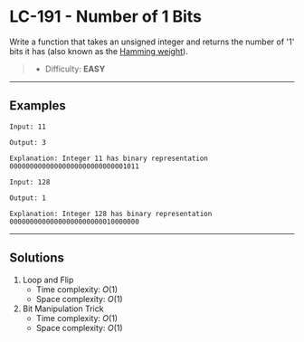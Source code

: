 # LC-191 - Number of 1 Bits

Write a function that takes an unsigned integer and returns the number of '1' bits it has (also known as the [Hamming weight](http://en.wikipedia.org/wiki/Hamming_weight)).

> * Difficulty: **EASY**

---
## Examples

```
Input: 11

Output: 3

Explanation: Integer 11 has binary representation 00000000000000000000000000001011 
```

```
Input: 128

Output: 1

Explanation: Integer 128 has binary representation 00000000000000000000000010000000
```

---
## Solutions

1. Loop and Flip
    * Time complexity: $O(1)$
    * Space complexity: $O(1)$
2. Bit Manipulation Trick
    * Time complexity: $O(1)$
    * Space complexity: $O(1)$